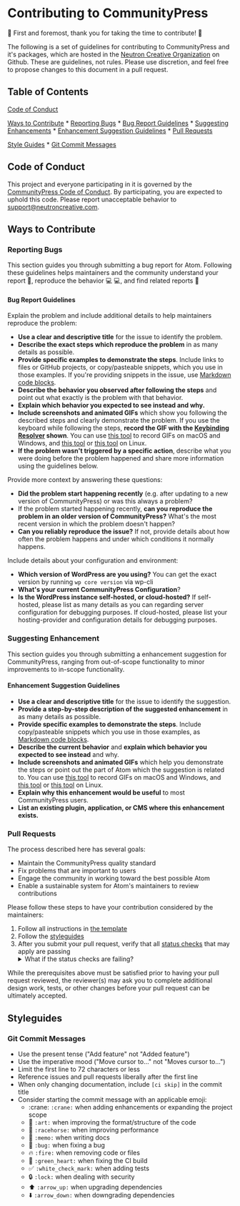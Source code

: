 # Contributing to CommunityPress

:tada: First and foremost, thank you for taking the time to contribute! :tada:

The following is a set of guidelines for contributing to CommunityPress and it's packages, which are hosted in the [Neutron Creative Organization](https://github.com/Neutron-Creative) on Github. These are guidelines, not rules. Please use discretion, and feel free to propose changes to this document in a pull request.

## Table of Contents

[Code of Conduct](#code-of-conduct)

[Ways to Contribute](#ways-to-contribute)
    * [Reporting Bugs](#reporting-bugs)
        * [Bug Report Guidelines](#bug-report-guidelines)
    * [Suggesting Enhancements](#suggesting-enhancements)
        * [Enhancement Suggestion Guidelines](#enhancement-suggestion-guidelines)
    * [Pull Requests](#pull-requests)

[Style Guides](#style-guides)
    * [Git Commit Messages](#git-commit-messages)

## Code of Conduct
This project and everyone participating in it is governed by the [CommunityPress Code of Conduct](CODE_OF_CONDUCT.md). By participating, you are expected to uphold this code. Please report unacceptable behavior to [support@neutroncreative.com](mailto:support@neutroncreative.com).

## Ways to Contribute

### Reporting Bugs

This section guides you through submitting a bug report for Atom. Following these guidelines helps maintainers and the community understand your report :pencil:, reproduce the behavior :computer: :computer:, and find related reports :mag_right:
    
#### Bug Report Guidelines

Explain the problem and include additional details to help maintainers reproduce the problem:

* **Use a clear and descriptive title** for the issue to identify the problem.
* **Describe the exact steps which reproduce the problem** in as many details as possible.
* **Provide specific examples to demonstrate the steps**. Include links to files or GitHub projects, or copy/pasteable snippets, which you use in those examples. If you're providing snippets in the issue, use [Markdown code blocks](https://help.github.com/articles/markdown-basics/#multiple-lines).
* **Describe the behavior you observed after following the steps** and point out what exactly is the problem with that behavior.
* **Explain which behavior you expected to see instead and why.**
* **Include screenshots and animated GIFs** which show you following the described steps and clearly demonstrate the problem. If you use the keyboard while following the steps, **record the GIF with the [Keybinding Resolver](https://github.com/atom/keybinding-resolver) shown**. You can use [this tool](https://www.cockos.com/licecap/) to record GIFs on macOS and Windows, and [this tool](https://github.com/colinkeenan/silentcast) or [this tool](https://github.com/GNOME/byzanz) on Linux.
* **If the problem wasn't triggered by a specific action**, describe what you were doing before the problem happened and share more information using the guidelines below.

Provide more context by answering these questions:

* **Did the problem start happening recently** (e.g. after updating to a new version of CommunityPress) or was this always a problem?
* If the problem started happening recently, **can you reproduce the problem in an older version of CommunityPress?** What's the most recent version in which the problem doesn't happen?
* **Can you reliably reproduce the issue?** If not, provide details about how often the problem happens and under which conditions it normally happens.

Include details about your configuration and environment:

* **Which version of WordPress are you using?** You can get the exact version by running `wp core version` via wp-cli
* **What's your current CommunityPress Configuration**?
* **Is the WordPress instance self-hosted, or cloud-hosted?** If self-hosted, please list as many details as you can regarding server configuration for debugging purposes. If cloud-hosted, please list your hosting-provider and configuration details for debugging purposes.

### Suggesting Enhancement

This section guides you through submitting a enhancement suggestion for CommunityPress, ranging from out-of-scope functionality to minor improvements to in-scope functionality.

#### Enhancement Suggestion Guidelines
    
* **Use a clear and descriptive title** for the issue to identify the suggestion.
* **Provide a step-by-step description of the suggested enhancement** in as many details as possible.
* **Provide specific examples to demonstrate the steps**. Include copy/pasteable snippets which you use in those examples, as [Markdown code blocks](https://help.github.com/articles/markdown-basics/#multiple-lines).
* **Describe the current behavior** and **explain which behavior you expected to see instead** and why.
* **Include screenshots and animated GIFs** which help you demonstrate the steps or point out the part of Atom which the suggestion is related to. You can use [this tool](https://www.cockos.com/licecap/) to record GIFs on macOS and Windows, and [this tool](https://github.com/colinkeenan/silentcast) or [this tool](https://github.com/GNOME/byzanz) on Linux.
* **Explain why this enhancement would be useful** to most CommunityPress users.
* **List an existing plugin, application, or CMS where this enhancement exists.**

### Pull Requests

The process described here has several goals:

- Maintain the CommunityPress quality standard
- Fix problems that are important to users
- Engage the community in working toward the best possible Atom
- Enable a sustainable system for Atom's maintainers to review contributions

Please follow these steps to have your contribution considered by the maintainers:

1. Follow all instructions in [the template](PULL_REQUEST_TEMPLATE.md)
2. Follow the [styleguides](#style-guides)
3. After you submit your pull request, verify that all [status checks](https://help.github.com/articles/about-status-checks/) that may apply are passing <details><summary>What if the status checks are failing?</summary>If a status check is failing, and you believe that the failure is unrelated to your change, please leave a comment on the pull request explaining why you believe the failure is unrelated. A maintainer will re-run the status check for you. If we conclude that the failure was a false positive, then we will open an issue to track that problem with our status check suite.</details>

While the prerequisites above must be satisfied prior to having your pull request reviewed, the reviewer(s) may ask you to complete additional design work, tests, or other changes before your pull request can be ultimately accepted.

## Styleguides

### Git Commit Messages

* Use the present tense ("Add feature" not "Added feature")
* Use the imperative mood ("Move cursor to..." not "Moves cursor to...")
* Limit the first line to 72 characters or less
* Reference issues and pull requests liberally after the first line
* When only changing documentation, include `[ci skip]` in the commit title
* Consider starting the commit message with an applicable emoji:
    * :crane: `:crane:` when adding enhancements or expanding the project scope
    * :art: `:art:` when improving the format/structure of the code
    * :racehorse: `:racehorse:` when improving performance
    * :memo: `:memo:` when writing docs
    * :bug: `:bug:` when fixing a bug
    * :fire: `:fire:` when removing code or files
    * :green_heart: `:green_heart:` when fixing the CI build
    * :white_check_mark: `:white_check_mark:` when adding tests
    * :lock: `:lock:` when dealing with security
    * :arrow_up: `:arrow_up:` when upgrading dependencies
    * :arrow_down: `:arrow_down:` when downgrading dependencies